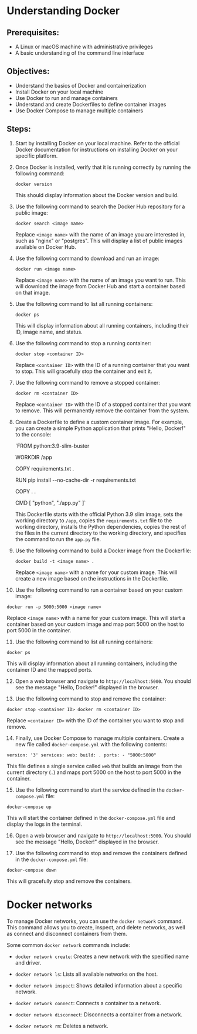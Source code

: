 # Understanding Docker
## Prerequisites:

-   A Linux or macOS machine with administrative privileges
-   A basic understanding of the command line interface

## Objectives:

-   Understand the basics of Docker and containerization
-   Install Docker on your local machine
-   Use Docker to run and manage containers
-   Understand and create Dockerfiles to define container images
-   Use Docker Compose to manage multiple containers

## Steps:

1.  Start by installing Docker on your local machine. Refer to the official Docker documentation for instructions on installing Docker on your specific platform.
    
2.  Once Docker is installed, verify that it is running correctly by running the following command:
  
    `docker version` 
    
    This should display information about the Docker version and build.
    
3.  Use the following command to search the Docker Hub repository for a public image:

    `docker search <image name>` 
    
    Replace `<image name>` with the name of an image you are interested in, such as "nginx" or "postgres". This will display a list of public images available on Docker Hub.
    
4.  Use the following command to download and run an image:

    `docker run <image name>` 
    
    Replace `<image name>` with the name of an image you want to run. This will download the image from Docker Hub and start a container based on that image.
    
5.  Use the following command to list all running containers:
  
    `docker ps` 
    
    This will display information about all running containers, including their ID, image name, and status.
    
6.  Use the following command to stop a running container:

    `docker stop <container ID>` 
    
    Replace `<container ID>` with the ID of a running container that you want to stop. This will gracefully stop the container and exit it.
    
7.  Use the following command to remove a stopped container:

    `docker rm <container ID>` 
    
    Replace `<container ID>` with the ID of a stopped container that you want to remove. This will permanently remove the container from the system.
    
8.  Create a Dockerfile to define a custom container image. For example, you can create a simple Python application that prints "Hello, Docker!" to the console:

    `FROM python:3.9-slim-buster
    
    WORKDIR /app
    
    COPY requirements.txt .
    
    RUN pip install --no-cache-dir -r requirements.txt
    
    COPY . .
    
    CMD [ "python", "./app.py" ]` 
    
    This Dockerfile starts with the official Python 3.9 slim image, sets the working directory to `/app`, copies the `requirements.txt` file to the working directory, installs the Python dependencies, copies the rest of the files in the current directory to the working directory, and specifies the command to run the `app.py` file.
    
9.  Use the following command to build a Docker image from the Dockerfile:

    `docker build -t <image name> .` 
    
    Replace `<image name>` with a name for your custom image. This will create a new image based on the instructions in the Dockerfile.
    
10.  Use the following command to run a container based on your custom image:

`docker run -p 5000:5000 <image name>` 

Replace `<image name>` with a name for your custom image. This will start a container based on your custom image and map port 5000 on the host to port 5000 in the container.

11.  Use the following command to list all running containers:

`docker ps` 

This will display information about all running containers, including the container ID and the mapped ports.

12.  Open a web browser and navigate to `http://localhost:5000`. You should see the message "Hello, Docker!" displayed in the browser.
    
13.  Use the following command to stop and remove the container:
    
`docker stop <container ID>
docker rm <container ID>` 

Replace `<container ID>` with the ID of the container you want to stop and remove.

14.  Finally, use Docker Compose to manage multiple containers. Create a new file called `docker-compose.yml` with the following contents:

`version: '3'
services:
  web:
    build: .
    ports:
      - "5000:5000"` 

This file defines a single service called `web` that builds an image from the current directory (`.`) and maps port 5000 on the host to port 5000 in the container.

15.  Use the following command to start the service defined in the `docker-compose.yml` file:

`docker-compose up` 

This will start the container defined in the `docker-compose.yml` file and display the logs in the terminal.

16.  Open a web browser and navigate to `http://localhost:5000`. You should see the message "Hello, Docker!" displayed in the browser.
    
17.  Use the following command to stop and remove the containers defined in the `docker-compose.yml` file:

`docker-compose down` 

This will gracefully stop and remove the containers.

# Docker networks
To manage Docker networks, you can use the `docker network` command. This command allows you to create, inspect, and delete networks, as well as connect and disconnect containers from them.

Some common `docker network` commands include:

-   `docker network create`: Creates a new network with the specified name and driver.
    
-   `docker network ls`: Lists all available networks on the host.
    
-   `docker network inspect`: Shows detailed information about a specific network.
    
-   `docker network connect`: Connects a container to a network.
    
-   `docker network disconnect`: Disconnects a container from a network.
    
-   `docker network rm`: Deletes a network.